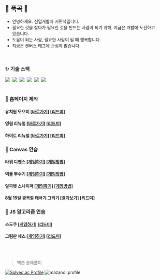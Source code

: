 ## 👋 푹곡 👋

- 안녕하세요. 신입개발자 서민석입니다.
- 필요한 것을 찾다가 필요한 것을 만드는 사람이 되기 위해, 지금은 개발에 도전하고 있습니다.
- 도움이 되는 사람, 필요한 사람이 될 때 행복합니다.
- 지금은 캔버스 태그에 관심이 많습니다.

<br>

<h3>✨ 기술 스택 </h3>
<div>
  <img src="https://img.shields.io/badge/react-20232a.svg?style=for-the-badge&logo=react&logoColor=61DAFB" />&nbsp
  <img src="https://img.shields.io/badge/javascript-F7DF1E.svg?style=for-the-badge&logo=javascript&logoColor=20232a" />&nbsp
  <img src="https://img.shields.io/badge/html5-E34F26.svg?style=for-the-badge&logo=html5&logoColor=white" />&nbsp
  <img src="https://img.shields.io/badge/css3-1572B6.svg?style=for-the-badge&logo=css3&logoColor=white" />&nbsp
  <img src="https://img.shields.io/badge/MongoDB-4EA94B?style=for-the-badge&logo=mongodb&logoColor=white" />&nbsp
  <img src="https://img.shields.io/badge/Express.js-404D59?style=for-the-badge" />&nbsp
</div>

<br>

<h3>🌱 홈페이지 제작</h3>
<div>
  <h4>유치원 모으미 
    <a href="https://kindermoumi-browser.vercel.app">[바로가기]</a>
    <a href="https://github.com/pukkok/kindermoumi">[리드미]</a>
  </h4>
  <h4>영림 리뉴얼 
    <a href="https://pukkok.github.io/younglim-renewal">[바로가기]</a>
    <a href="https://github.com/pukkok/younglim-renewal">[리드미]</a>
  </h4>
  <h4>하이트 리뉴얼
    <a href="https://pukkok.github.io/hite-html-coding">[바로가기]</a>
    <a href="https://https://github.com/pukkok/hite-html-coding">[리드미]</a>  
  </h4>
</div>

<h3>🌱 Canvas 연습</h3>
<div>
  <h4>타워 디펜스
  <a href=https://pukkok.github.io/tower-defense>[게임하기]</a>
  <a href=https://github.com/pukkok/tower-defense>[게임방법]</a>
  </h4>
</div>
<div>
  <h4>벽돌 뿌수기
  <a href=https://pukkok.github.io/brickbreaker>[게임하기]</a>
  <a href=https://github.com/pukkok/brickbreaker>[게임방법]</a>
  </h4>
</div>
<div>
  <h4>알파벳 스나이퍼
  <a href=https://pukkok.github.io/alpha-sniper>[게임하기]</a>
  <a href=https://github.com/pukkok/alpha-sniper>[게임방법]</a>
  </h1>
</div>
<div>
  <h4>8월 15일 광복절 태극기 그리기
  <a href=https://pukkok.github.io/Taegeukgi>[결과보기]</a>
  <a href=https://github.com/pukkok/Taegeukgi>[리드미]</a>
  </h4>
</div>

<h3>🌱 JS 알고리즘 연습</h3>
<div>
  <h4>스도쿠
  <a href=https://pukkok.github.io/sudoku>[게임하기]</a>
  <a href=https://github.com/pukkok/sudoku>[리드미]</a>
  </h4>
</div>
<div>
  <h4>그림판 체스
  <a href=https://pukkok.github.io/chess>[게임하기]</a>
  <a href=https://github.com/pukkok/chess>[리드미]</a>
  </h4>
</div>

<br>
<br>

<blockquote> 백준 문제풀이 </blockquote>

[![Solved.ac Profile](http://mazassumnida.wtf/api/generate_badge?boj=pukkok)](https://solved.ac/pukkok)
![mazandi profile](http://mazandi.herokuapp.com/api?handle=pukkok&theme=warm)


<!--


[![Solved.ac
프로필](http://mazassumnida.wtf/api/v2/generate_badge?boj=pukkok)](https://solved.ac/pukkok)




![Anurag's GitHub stats](https://github-readme-stats.vercel.app/api?username=pukkok&show_icons=true&theme=radical)
<img src="http://mazandi.herokuapp.com/api?handle={pukkok}&theme=dark"/>
**pukkok/pukkok** is a ✨ _special_ ✨ repository because its `README.md` (this file) appears on your GitHub profile.

Here are some ideas to get you started:

- 🔭 I’m currently working on ...
- 🌱 I’m currently learning ...
- 👯 I’m looking to collaborate on ...
- 🤔 I’m looking for help with ...
- 💬 Ask me about ...
- 📫 How to reach me: ...
- 😄 Pronouns: ...
- ⚡ Fun fact: ...
-->
